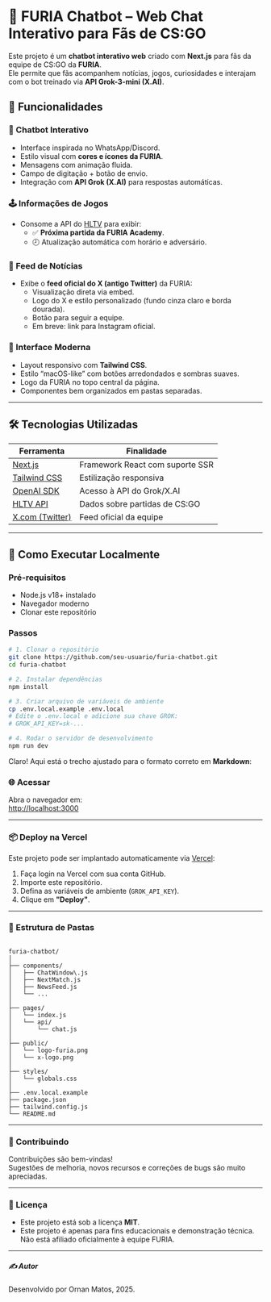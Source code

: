 # 🐆 FURIA Chatbot – Web Chat Interativo para Fãs de CS:GO

Este projeto é um **chatbot interativo web** criado com **Next.js** para fãs da equipe de CS:GO da **FURIA**.  
Ele permite que fãs acompanhem notícias, jogos, curiosidades e interajam com o bot treinado via **API Grok-3-mini (X.AI)**.

## 🚀 Funcionalidades

### 💬 Chatbot Interativo
- Interface inspirada no WhatsApp/Discord.
- Estilo visual com **cores e ícones da FURIA**.
- Mensagens com animação fluida.
- Campo de digitação + botão de envio.
- Integração com **API Grok (X.AI)** para respostas automáticas.

### 🕹️ Informações de Jogos
- Consome a API do [HLTV](https://hltv-api.vercel.app/) para exibir:
  - ✅ **Próxima partida da FURIA Academy**.
  - 🕗 Atualização automática com horário e adversário.

### 📰 Feed de Notícias
- Exibe o **feed oficial do X (antigo Twitter)** da FURIA:
  - Visualização direta via embed.
  - Logo do X e estilo personalizado (fundo cinza claro e borda dourada).
  - Botão para seguir a equipe.
  - Em breve: link para Instagram oficial.

### 🎨 Interface Moderna
- Layout responsivo com **Tailwind CSS**.
- Estilo “macOS-like” com botões arredondados e sombras suaves.
- Logo da FURIA no topo central da página.
- Componentes bem organizados em pastas separadas.

---

## 🛠️ Tecnologias Utilizadas

| Ferramenta      | Finalidade                           |
|------------------|---------------------------------------|
| [Next.js](https://nextjs.org/)       | Framework React com suporte SSR |
| [Tailwind CSS](https://tailwindcss.com/) | Estilização responsiva |
| [OpenAI SDK](https://www.npmjs.com/package/openai)       | Acesso à API do Grok/X.AI |
| [HLTV API](https://hltv-api.vercel.app/)  | Dados sobre partidas de CS:GO |
| [X.com (Twitter)](https://x.com/furia) | Feed oficial da equipe |

---

## 🧪 Como Executar Localmente

### Pré-requisitos
- Node.js v18+ instalado
- Navegador moderno
- Clonar este repositório

### Passos

```bash
# 1. Clonar o repositório
git clone https://github.com/seu-usuario/furia-chatbot.git
cd furia-chatbot

# 2. Instalar dependências
npm install

# 3. Criar arquivo de variáveis de ambiente
cp .env.local.example .env.local
# Edite o .env.local e adicione sua chave GROK:
# GROK_API_KEY=sk-...

# 4. Rodar o servidor de desenvolvimento
npm run dev
```
Claro! Aqui está o trecho ajustado para o formato correto em **Markdown**:


### 🌐 Acessar

Abra o navegador em:  
[http://localhost:3000](http://localhost:3000)

---

### 📦 Deploy na Vercel

Este projeto pode ser implantado automaticamente via [Vercel](https://vercel.com/):

1. Faça login na Vercel com sua conta GitHub.
2. Importe este repositório.
3. Defina as variáveis de ambiente (`GROK_API_KEY`).
4. Clique em **"Deploy"**.

---

### 📁 Estrutura de Pastas

```

furia-chatbot/
│
├── components/
│   ├── ChatWindow\.js
│   ├── NextMatch.js
│   ├── NewsFeed.js
│   └── ...
│
├── pages/
│   └── index.js
│   └── api/
│       └── chat.js
│
├── public/
│   └── logo-furia.png
│   └── x-logo.png
│
├── styles/
│   └── globals.css
│
├── .env.local.example
├── package.json
├── tailwind.config.js
└── README.md

```

---

### 🤝 Contribuindo

Contribuições são bem-vindas!  
Sugestões de melhoria, novos recursos e correções de bugs são muito apreciadas.

---

### 📄 Licença

- Este projeto está sob a licença **MIT**.
- Este projeto é apenas para fins educacionais e demonstração técnica. Não está afiliado oficialmente à equipe FURIA.
---

##### ✍️ Autor

Desenvolvido por Ornan Matos, 2025.